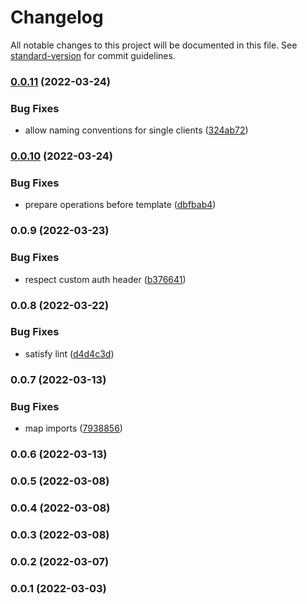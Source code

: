 # Changelog

All notable changes to this project will be documented in this file. See [standard-version](https://github.com/conventional-changelog/standard-version) for commit guidelines.

### [0.0.11](https://github.com/diizzayy/nuxt-graphql-client/compare/v0.0.10...v0.0.11) (2022-03-24)


### Bug Fixes

* allow naming conventions for single clients ([324ab72](https://github.com/diizzayy/nuxt-graphql-client/commit/324ab7246cacaadeca25d055548a15c97d8b8c22))

### [0.0.10](https://github.com/diizzayy/nuxt-graphql-client/compare/v0.0.9...v0.0.10) (2022-03-24)


### Bug Fixes

* prepare operations before template ([dbfbab4](https://github.com/diizzayy/nuxt-graphql-client/commit/dbfbab490dd939cb5d1cd839b9e214adbee2674f))

### 0.0.9 (2022-03-23)


### Bug Fixes

* respect custom auth header ([b376641](https://github.com/diizzayy/nuxt-graphql-client/commit/b376641f2df41d95e25e6ba4cd05c9a3565c1705))

### 0.0.8 (2022-03-22)


### Bug Fixes

* satisfy lint ([d4d4c3d](https://github.com/diizzayy/nuxt-graphql-client/commit/d4d4c3d4e8d7a4bf3c984302f890e6d69dba5f52))

### 0.0.7 (2022-03-13)


### Bug Fixes

* map imports ([7938856](https://github.com/diizzayy/nuxt-graphql-client/commit/79388561aef9807e853c55779d9ab69a0a3bbf64))

### 0.0.6 (2022-03-13)

### 0.0.5 (2022-03-08)

### 0.0.4 (2022-03-08)

### 0.0.3 (2022-03-08)

### 0.0.2 (2022-03-07)

### 0.0.1 (2022-03-03)
